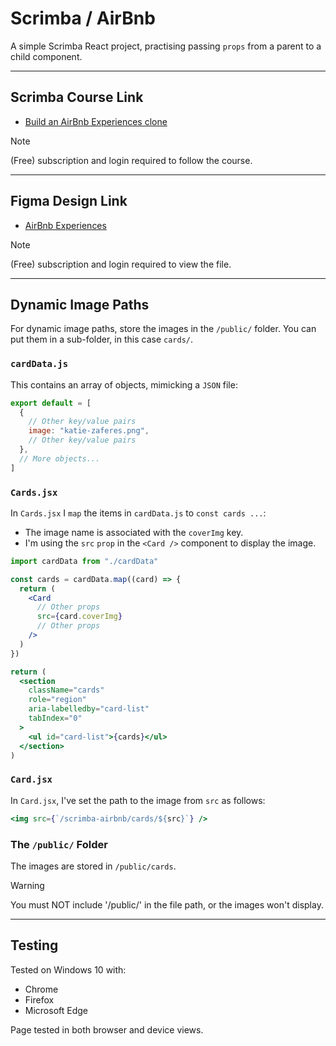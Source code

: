 # Scrimba / AirBnb

A simple Scrimba React project, practising passing `props` from a parent to a child component.

---

## Scrimba Course Link

- [Build an AirBnb Experiences clone](https://scrimba.com/playlist/pqQgrcN)

> [!NOTE]
> (Free) subscription and login required to follow the course.

---

## Figma Design Link

- [AirBnb Experiences](https://www.figma.com/file/4YjrygFEXOcDp9AAnVFv7o/Airbnb-Experiences?type=design&node-id=2-2&mode=design&t=7jEF9WdeSe4zPuP0-0)

> [!NOTE]
> (Free) subscription and login required to view the file.

---

## Dynamic Image Paths

For dynamic image paths, store the images in the `/public/` folder. You can put them in a sub-folder, in this case `cards/`.

### `cardData.js`

This contains an array of objects, mimicking a `JSON` file:

```JavaScript
export default = [
  {
    // Other key/value pairs
    image: "katie-zaferes.png",
    // Other key/value pairs
  },
  // More objects...
]
```

### `Cards.jsx`

In `Cards.jsx` I `map` the items in `cardData.js` to `const cards ...`:

- The image name is associated with the `coverImg` key.
- I'm using the `src` `prop` in the `<Card />` component to display the image.

```jsx
import cardData from "./cardData"

const cards = cardData.map((card) => {
  return (
    <Card
      // Other props
      src={card.coverImg}
      // Other props
    />
  )
})

return (
  <section
    className="cards"
    role="region"
    aria-labelledby="card-list"
    tabIndex="0"
  >
    <ul id="card-list">{cards}</ul>
  </section>
)
```

### `Card.jsx`

In `Card.jsx`, I've set the path to the image from `src` as follows:

```jsx
<img src={`/scrimba-airbnb/cards/${src}`} />
```

### The `/public/` Folder

The images are stored in `/public/cards`.

> [!WARNING]
> You must NOT include '/public/' in the file path, or the images won't display.

---

## Testing

Tested on Windows 10 with:

- Chrome
- Firefox
- Microsoft Edge

Page tested in both browser and device views.
